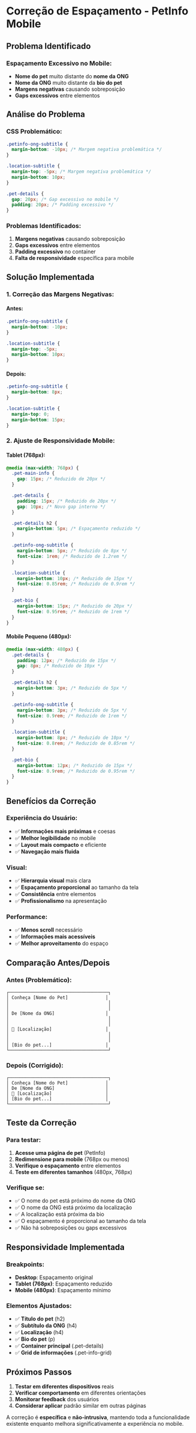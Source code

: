 # Correção de Espaçamento - PetInfo Mobile

## Problema Identificado

### **Espaçamento Excessivo no Mobile:**
- **Nome do pet** muito distante do **nome da ONG**
- **Nome da ONG** muito distante da **bio do pet**
- **Margens negativas** causando sobreposição
- **Gaps excessivos** entre elementos

## Análise do Problema

### **CSS Problemático:**
```css
.petinfo-ong-subtitle {
  margin-bottom: -10px; /* Margem negativa problemática */
}

.location-subtitle {
  margin-top: -5px; /* Margem negativa problemática */
  margin-bottom: 10px;
}

.pet-details {
  gap: 20px; /* Gap excessivo no mobile */
  padding: 20px; /* Padding excessivo */
}
```

### **Problemas Identificados:**
1. **Margens negativas** causando sobreposição
2. **Gaps excessivos** entre elementos
3. **Padding excessivo** no container
4. **Falta de responsividade** específica para mobile

## Solução Implementada

### **1. Correção das Margens Negativas:**

#### **Antes:**
```css
.petinfo-ong-subtitle {
  margin-bottom: -10px;
}

.location-subtitle {
  margin-top: -5px;
  margin-bottom: 10px;
}
```

#### **Depois:**
```css
.petinfo-ong-subtitle {
  margin-bottom: 8px;
}

.location-subtitle {
  margin-top: 0;
  margin-bottom: 15px;
}
```

### **2. Ajuste de Responsividade Mobile:**

#### **Tablet (768px):**
```css
@media (max-width: 768px) {
  .pet-main-info {
    gap: 15px; /* Reduzido de 20px */
  }

  .pet-details {
    padding: 15px; /* Reduzido de 20px */
    gap: 10px; /* Novo gap interno */
  }

  .pet-details h2 {
    margin-bottom: 5px; /* Espaçamento reduzido */
  }

  .petinfo-ong-subtitle {
    margin-bottom: 5px; /* Reduzido de 8px */
    font-size: 1rem; /* Reduzido de 1.2rem */
  }

  .location-subtitle {
    margin-bottom: 10px; /* Reduzido de 15px */
    font-size: 0.85rem; /* Reduzido de 0.9rem */
  }

  .pet-bio {
    margin-bottom: 15px; /* Reduzido de 20px */
    font-size: 0.95rem; /* Reduzido de 1rem */
  }
}
```

#### **Mobile Pequeno (480px):**
```css
@media (max-width: 480px) {
  .pet-details {
    padding: 12px; /* Reduzido de 15px */
    gap: 8px; /* Reduzido de 10px */
  }

  .pet-details h2 {
    margin-bottom: 3px; /* Reduzido de 5px */
  }

  .petinfo-ong-subtitle {
    margin-bottom: 3px; /* Reduzido de 5px */
    font-size: 0.9rem; /* Reduzido de 1rem */
  }

  .location-subtitle {
    margin-bottom: 8px; /* Reduzido de 10px */
    font-size: 0.8rem; /* Reduzido de 0.85rem */
  }

  .pet-bio {
    margin-bottom: 12px; /* Reduzido de 15px */
    font-size: 0.9rem; /* Reduzido de 0.95rem */
  }
}
```

## Benefícios da Correção

### **Experiência do Usuário:**
- ✅ **Informações mais próximas** e coesas
- ✅ **Melhor legibilidade** no mobile
- ✅ **Layout mais compacto** e eficiente
- ✅ **Navegação mais fluida**

### **Visual:**
- ✅ **Hierarquia visual** mais clara
- ✅ **Espaçamento proporcional** ao tamanho da tela
- ✅ **Consistência** entre elementos
- ✅ **Profissionalismo** na apresentação

### **Performance:**
- ✅ **Menos scroll** necessário
- ✅ **Informações mais acessíveis**
- ✅ **Melhor aproveitamento** do espaço

## Comparação Antes/Depois

### **Antes (Problemático):**
```
┌─────────────────────────────────────┐
│ Conheça [Nome do Pet]              │
│                                     │
│                                     │
│ De [Nome da ONG]                   │
│                                     │
│                                     │
│ 📍 [Localização]                    │
│                                     │
│                                     │
│ [Bio do pet...]                    │
└─────────────────────────────────────┘
```

### **Depois (Corrigido):**
```
┌─────────────────────────────────────┐
│ Conheça [Nome do Pet]              │
│ De [Nome da ONG]                   │
│ 📍 [Localização]                    │
│ [Bio do pet...]                    │
└─────────────────────────────────────┘
```

## Teste da Correção

### **Para testar:**

1. **Acesse uma página de pet** (PetInfo)
2. **Redimensione para mobile** (768px ou menos)
3. **Verifique o espaçamento** entre elementos
4. **Teste em diferentes tamanhos** (480px, 768px)

### **Verifique se:**
- ✅ O nome do pet está próximo do nome da ONG
- ✅ O nome da ONG está próximo da localização
- ✅ A localização está próxima da bio
- ✅ O espaçamento é proporcional ao tamanho da tela
- ✅ Não há sobreposições ou gaps excessivos

## Responsividade Implementada

### **Breakpoints:**
- **Desktop**: Espaçamento original
- **Tablet (768px)**: Espaçamento reduzido
- **Mobile (480px)**: Espaçamento mínimo

### **Elementos Ajustados:**
- ✅ **Título do pet** (h2)
- ✅ **Subtítulo da ONG** (h4)
- ✅ **Localização** (h4)
- ✅ **Bio do pet** (p)
- ✅ **Container principal** (.pet-details)
- ✅ **Grid de informações** (.pet-info-grid)

## Próximos Passos

1. **Testar em diferentes dispositivos** reais
2. **Verificar comportamento** em diferentes orientações
3. **Monitorar feedback** dos usuários
4. **Considerar aplicar** padrão similar em outras páginas

A correção é **específica** e **não-intrusiva**, mantendo toda a funcionalidade existente enquanto melhora significativamente a experiência no mobile. 